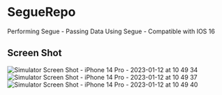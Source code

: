 # SegueRepo
Performing Segue - Passing Data Using Segue - Compatible with IOS 16 
## Screen Shot
![Simulator Screen Shot - iPhone 14 Pro - 2023-01-12 at 10 49 34](https://user-images.githubusercontent.com/117483832/212020862-03026a7e-54ad-4b45-9058-9e779a3e703d.png)
![Simulator Screen Shot - iPhone 14 Pro - 2023-01-12 at 10 49 37](https://user-images.githubusercontent.com/117483832/212020886-b3b6497b-4874-4278-903f-fa18d4f45ab5.png)
![Simulator Screen Shot - iPhone 14 Pro - 2023-01-12 at 10 49 40](https://user-images.githubusercontent.com/117483832/212020907-0817fd88-89cc-432b-b6e6-88c8bf295f65.png)
